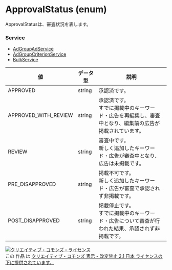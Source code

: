# ApprovalStatus (enum)
ApprovalStatusは、審査状況を表します。
### Service
+ [AdGroupAdService](../services/AdGroupAdService.md)
+ [AdGroupCriterionService](../services/AdGroupCriterionService.md)
+ [BulkService](../services/BulkService.md)

| 値 | データ型 | 説明 | 
|---|---|---|
| APPROVED| string| 承認済です。 |
| APPROVED_WITH_REVIEW| string| 承認済です。<br>すでに掲載中のキーワード・広告を再編集し、審査中となり、編集前の広告が掲載されています。 |
| REVIEW| string| 審査中です。<br>新しく追加したキーワード・広告が審査中となり、広告は未掲載です。 |
| PRE_DISAPPROVED| string| 掲載不可です。<br>新しく追加したキーワード・広告が審査で承認されず非掲載です。 |
| POST_DISAPPROVED| string| 掲載停止です。<br>すでに掲載中のキーワード・広告について審査が行われた結果、承認されず非掲載です。 |
<a rel="license" href="http://creativecommons.org/licenses/by-nd/2.1/jp/"><img alt="クリエイティブ・コモンズ・ライセンス" style="border-width:0" src="https://i.creativecommons.org/l/by-nd/2.1/jp/88x31.png" /></a><br />この 作品 は <a rel="license" href="http://creativecommons.org/licenses/by-nd/2.1/jp/">クリエイティブ・コモンズ 表示 - 改変禁止 2.1 日本 ライセンスの下に提供されています。</a>
